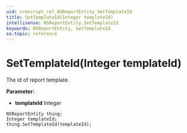 ```yaml
---
uid: crmscript_ref_NSReportEntity_SetTemplateId
title: SetTemplateId(Integer templateId)
intellisense: NSReportEntity.SetTemplateId
keywords: NSReportEntity, GetTemplateId
so.topic: reference
---
```


# SetTemplateId(Integer templateId)

The id of report template.

**Parameter:** 
* **templateId** Integer

```crmscript
NSReportEntity thing;
Integer templateId;
thing.SetTemplateId(templateId);
```

